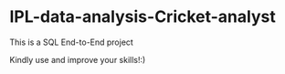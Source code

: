 # IPL-data-analysis-Cricket-analyst
This is a SQL End-to-End project 

Kindly use and improve your skills!:)
